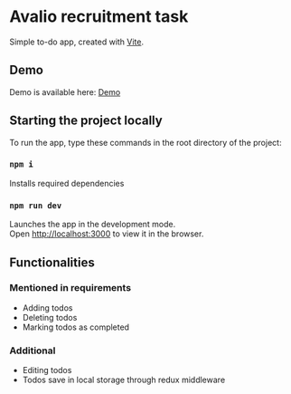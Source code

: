 # Avalio recruitment task

Simple to-do app, created with [Vite](https://vitejs.dev/).


## Demo
Demo is available here: [Demo](https://filiplusnia.github.io/recruitment-frontend/)


## Starting the project locally

To run the app, type these commands in the root directory of the project:

### `npm i`

Installs required dependencies

### `npm run dev`

Launches the app in the development mode.\
Open [http://localhost:3000](http://localhost:3000) to view it in the browser.


## Functionalities 

### Mentioned in requirements

* Adding todos
* Deleting todos
* Marking todos as completed

### Additional

* Editing todos
* Todos save in local storage through redux middleware